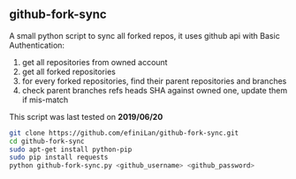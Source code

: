 github-fork-sync
------
A small python script to sync all forked repos, it uses github api with Basic Authentication:

1. get all repositories from owned account
2. get all forked repositories
3. for every forked repositories, find their parent repositories and branches
4. check parent branches refs heads SHA against owned one, update them if mis-match


This script was last tested on **2019/06/20**


```bash
git clone https://github.com/efiniLan/github-fork-sync.git
cd github-fork-sync
sudo apt-get install python-pip
sudo pip install requests
python github-fork-sync.py <github_username> <github_password>
```
